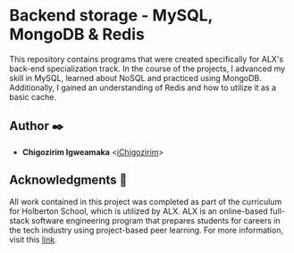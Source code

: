 # Backend storage - MySQL, MongoDB & Redis
This repository contains programs that were created specifically for ALX's back-end specialization track. In the course of the projects, I advanced my skill in MySQL, learned about NoSQL and practiced using MongoDB. Additionally, I gained an understanding of Redis and how to utilize it as a basic cache.

## Author :black_nib:
- **Chigozirim Igweamaka** <[iChigozirim](https://github.com/iChigozirim)>

## Acknowledgments :raised_hands:

All work contained in this project was completed as part of the curriculum for Holberton School, which is utilized by ALX. ALX is an online-based full-stack software engineering program that prepares students for careers in the tech industry using project-based peer learning. For more information, visit this [link](https://www.alxafrica.com/software-engineering).
